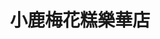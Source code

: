 ---
title: "小鹿梅花糕樂華店"
description: "小鹿梅花糕樂華店"
layout: shop
keywords:
  - 美食競賽
  - 台灣美食
  - 美食精選
datePublished: "2025-06-30"
dateModified: "2025-07-04"
city: "新北市"
district: "永和區"
address: "新北市永和區永平路84號號前"
phone: ""
geo: "25.008618098237566, 121.51218146612096"
google_map: "https://maps.app.goo.gl/kF8x3pASPzvGhKxTA"
footinder: "https://footinder.com.tw/%E6%96%B0%E5%8C%97%E5%B8%82%E6%B0%B8%E5%92%8C%E5%8D%80/362069/"
official: "https://www.instagram.com/deercake2024"
award:
  - name: "夜市王"
    year: "2024"
    entries:
      - nightMarket: "樂華夜市"
        food_type: "甜點"
        rank: "第三名"

---